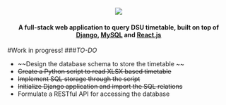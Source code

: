 <h1 align="center">
    <br>
    <a href="https://github.com/sinnytk/ModularTable-Web"> 
        <img src="https://i.imgur.com/aOgaKNM.png">
        </img>
    </a>
    <br>
</h1>

<h4 align="center">A full-stack web application to query DSU timetable, built on top of <a href='https://github.com/django/django'>Django</a>, <a href='https://github.com/mysqljs/mysql'>MySQL</a> and <a href='https://github.com/facebook/react'>React.js</a></h4>

#Work in progress!
###_TO-DO_
- ~~Design the database schema to store the timetable ~~
- ~~Create a Python script to read XLSX based timetable~~
- ~~Implement SQL storage through the script~~
- ~~Initialize Django application and import the SQL relations~~
- Formulate a RESTful API for accessing the database